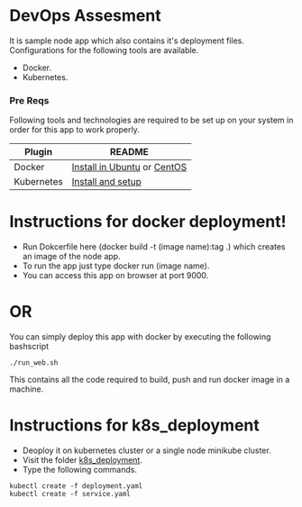 # DevOps Assesment

It is sample node app which also contains it's deployment files. Configurations for the following tools are available.

  - Docker.
  - Kubernetes.

### Pre Reqs

Following tools and technologies are required to be set up on your system in order for this app to work properly.

| Plugin | README |
| ------ | ------ |
| Docker | [Install in Ubuntu](https://docs.docker.com/install/linux/docker-ce/ubuntu/) or [CentOS](https://docs.docker.com/install/linux/docker-ce/centos/) |
| Kubernetes | [Install and setup](https://kubernetes.io/docs/tasks/tools/install-kubectl/) |

# Instructions for docker deployment!

  - Run Dokcerfile here (docker build -t (image name):tag .) which creates an image of the node app.
  - To run the app just type docker run (image name).
  - You can access this app on browser at port 9000.

# OR

You can simply deploy this app with docker by executing the following bashscript
```
./run_web.sh
```
This contains all the code required to build, push and run docker image in a machine.

# Instructions for k8s_deployment

  - Deoploy it on kubernetes cluster or a single node minikube cluster.
  - Visit the folder [k8s_deployment](https://github.com/ShahrozeMalik/DevOps-Assesment/tree/master/k8s_deployment).
  - Type the following commands. 
```
kubectl create -f deployment.yaml
kubectl create -f service.yaml
```
